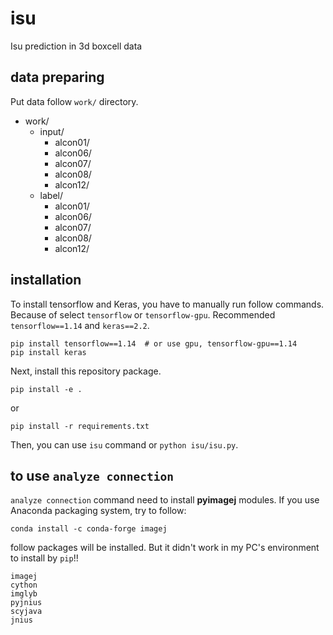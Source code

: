 # isu

Isu prediction in 3d boxcell data


## data preparing

Put data follow `work/` directory.

 - work/
   - input/
     - alcon01/
     - alcon06/
     - alcon07/
     - alcon08/
     - alcon12/
   - label/
     - alcon01/
     - alcon06/
     - alcon07/
     - alcon08/
     - alcon12/

## installation

To install tensorflow and Keras, you have to manually run follow commands. Because of select `tensorflow` or `tensorflow-gpu`. Recommended `tensorflow==1.14` and `keras==2.2`.

```
pip install tensorflow==1.14  # or use gpu, tensorflow-gpu==1.14
pip install keras
```

Next, install this repository package.

```
pip install -e .
```

or 

```
pip install -r requirements.txt
```

Then, you can use `isu` command or `python isu/isu.py`.


## to use `analyze connection`

`analyze connection` command need to install **pyimagej** modules. If you use Anaconda packaging system, try to follow:

```
conda install -c conda-forge imagej
```

follow packages will be installed. But it didn't work in my PC's environment to install by `pip`!!
```
imagej
cython
imglyb
pyjnius
scyjava
jnius
```



